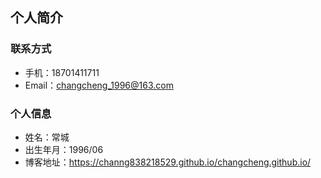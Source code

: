 ## 个人简介
### 联系方式
 - 手机：18701411711
 - Email：changcheng_1996@163.com
### 个人信息
 - 姓名：常城
 - 出生年月：1996/06
 - 博客地址：https://channg838218529.github.io/changcheng.github.io/
